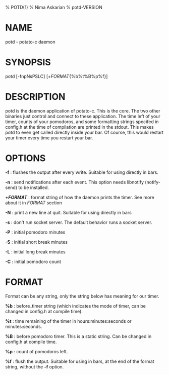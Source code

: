 % POTD(1)
% Nima Askarian
% potd-VERSION
# NAME
potd - potato-c daemon

# SYNOPSIS
potd [-fnpNsPSLC] [+*FORMAT*{%b%t%B%p%f}]

# DESCRIPTION
potd is the daemon application of potato-c. This is the core. The two other binaries just control and connect to these application. The time left of your timer, counts of your pomodoros, and some formatting strings specifed in config.h at the time of compilation are printed in the stdout. This makes potd to even get called directly inside your bar. Of course, this would restart your timer every time you restart your bar.

# OPTIONS

**-f**
: flushes the output after every write. Suitable for using directly in bars.

**-n**
: send notifications after each event. This option needs libnotify (notify-send) to be installed.

**+*FORMAT***
: format string of how the daemon prints the timer. See more about it in *FORMAT* section

**-N**
: print a new line at quit. Suitable for using directly in bars

**-s**
: don't run socket server. The default behavior runs a socket server.

**-P**
: initial pomodoro minutes

**-S**
: initial short break minutes

**-L**
: initial long break minutes

**-C**
: initial pomodoro count

# FORMAT
Format can be any string, only the string below has meaning for our timer.

**%b**
: before_timer string (which indicates the mode of timer, can be changed in config.h at compile time).

**%t**
: time remaining of the timer in hours:minutes:seconds or minutes:seconds.

**%B**
: before pomodoro timer. This is a static string. Can be changed in config.h at compile time.

**%p**
: count of pomodoros left.

**%f**
: flush the output. Suitable for using in bars, at the end of the format string, without the **-f** option.
